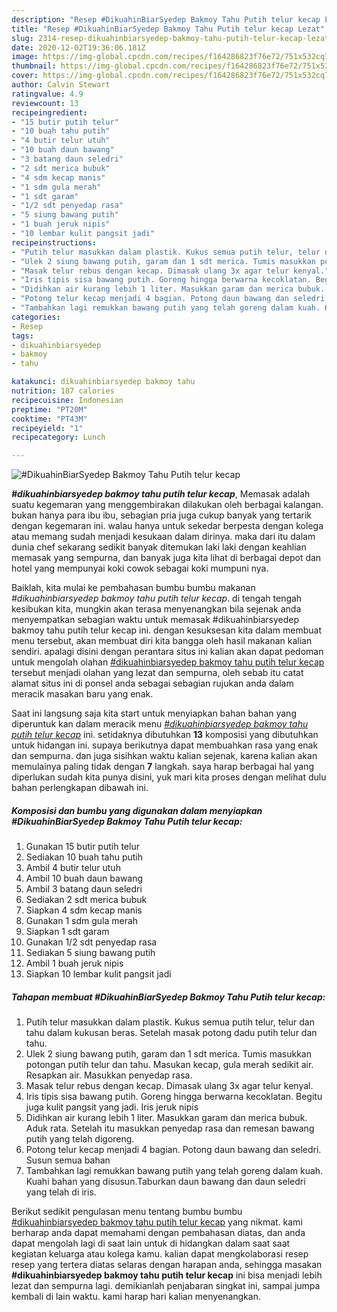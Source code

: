 ```yaml
---
description: "Resep #DikuahinBiarSyedep Bakmoy Tahu Putih telur kecap Lezat"
title: "Resep #DikuahinBiarSyedep Bakmoy Tahu Putih telur kecap Lezat"
slug: 2314-resep-dikuahinbiarsyedep-bakmoy-tahu-putih-telur-kecap-lezat
date: 2020-12-02T19:36:06.181Z
image: https://img-global.cpcdn.com/recipes/f164286823f76e72/751x532cq70/dikuahinbiarsyedep-bakmoy-tahu-putih-telur-kecap-foto-resep-utama.jpg
thumbnail: https://img-global.cpcdn.com/recipes/f164286823f76e72/751x532cq70/dikuahinbiarsyedep-bakmoy-tahu-putih-telur-kecap-foto-resep-utama.jpg
cover: https://img-global.cpcdn.com/recipes/f164286823f76e72/751x532cq70/dikuahinbiarsyedep-bakmoy-tahu-putih-telur-kecap-foto-resep-utama.jpg
author: Calvin Stewart
ratingvalue: 4.9
reviewcount: 13
recipeingredient:
- "15 butir putih telur"
- "10 buah tahu putih"
- "4 butir telur utuh"
- "10 buah daun bawang"
- "3 batang daun seledri"
- "2 sdt merica bubuk"
- "4 sdm kecap manis"
- "1 sdm gula merah"
- "1 sdt garam"
- "1/2 sdt penyedap rasa"
- "5 siung bawang putih"
- "1 buah jeruk nipis"
- "10 lembar kulit pangsit jadi"
recipeinstructions:
- "Putih telur masukkan dalam plastik. Kukus semua putih telur, telur dan tahu dalam kukusan beras. Setelah masak potong dadu putih telur dan tahu."
- "Ulek 2 siung bawang putih, garam dan 1 sdt merica. Tumis masukkan potongan putih telur dan tahu. Masukan kecap, gula merah sedikit air. Resapkan air. Masukkan penyedap rasa."
- "Masak telur rebus dengan kecap. Dimasak ulang 3x agar telur kenyal."
- "Iris tipis sisa bawang putih. Goreng hingga berwarna kecoklatan. Begitu juga kulit pangsit yang jadi. Iris jeruk nipis"
- "Didihkan air kurang lebih 1 liter. Masukkan garam dan merica bubuk. Aduk rata. Setelah itu masukkan penyedap rasa dan remesan bawang putih yang telah digoreng."
- "Potong telur kecap menjadi 4 bagian. Potong daun bawang dan seledri. Susun semua bahan"
- "Tambahkan lagi remukkan bawang putih yang telah goreng dalam kuah. Kuahi bahan yang disusun.Taburkan daun bawang dan daun seledri yang telah di iris."
categories:
- Resep
tags:
- dikuahinbiarsyedep
- bakmoy
- tahu

katakunci: dikuahinbiarsyedep bakmoy tahu 
nutrition: 187 calories
recipecuisine: Indonesian
preptime: "PT20M"
cooktime: "PT43M"
recipeyield: "1"
recipecategory: Lunch

---
```



![#DikuahinBiarSyedep Bakmoy Tahu Putih telur kecap](https://img-global.cpcdn.com/recipes/f164286823f76e72/751x532cq70/dikuahinbiarsyedep-bakmoy-tahu-putih-telur-kecap-foto-resep-utama.jpg)

<b><i>#dikuahinbiarsyedep bakmoy tahu putih telur kecap</i></b>, Memasak adalah suatu kegemaran yang menggembirakan dilakukan oleh berbagai kalangan. bukan hanya para ibu ibu, sebagian pria juga cukup banyak yang tertarik dengan kegemaran ini. walau hanya untuk sekedar berpesta dengan kolega atau memang sudah menjadi kesukaan dalam dirinya. maka dari itu dalam dunia chef sekarang sedikit banyak ditemukan laki laki dengan keahlian memasak yang sempurna, dan banyak juga kita lihat di berbagai depot dan hotel yang mempunyai koki cowok sebagai koki mumpuni nya.

Baiklah, kita mulai ke pembahasan bumbu bumbu makanan <i>#dikuahinbiarsyedep bakmoy tahu putih telur kecap</i>. di tengah tengah kesibukan kita, mungkin akan terasa menyenangkan bila sejenak anda menyempatkan sebagian waktu untuk memasak #dikuahinbiarsyedep bakmoy tahu putih telur kecap ini. dengan kesuksesan kita dalam membuat menu tersebut, akan membuat diri kita bangga oleh hasil makanan kalian sendiri. apalagi disini dengan perantara situs ini kalian akan dapat pedoman untuk mengolah olahan <u>#dikuahinbiarsyedep bakmoy tahu putih telur kecap</u> tersebut menjadi olahan yang lezat dan sempurna, oleh sebab itu catat alamat situs ini di ponsel anda sebagai sebagian rujukan anda dalam meracik masakan baru yang enak.




Saat ini langsung saja kita start untuk menyiapkan bahan bahan yang diperuntuk kan dalam meracik menu <u><i>#dikuahinbiarsyedep bakmoy tahu putih telur kecap</i></u> ini. setidaknya dibutuhkan <b>13</b> komposisi yang dibutuhkan untuk hidangan ini. supaya berikutnya dapat membuahkan rasa yang enak dan sempurna. dan juga sisihkan waktu kalian sejenak, karena kalian akan memulainya paling tidak dengan <b>7</b> langkah. saya harap berbagai hal yang diperlukan sudah kita punya disini, yuk mari kita proses dengan melihat dulu bahan perlengkapan dibawah ini.

<!--inarticleads1-->

##### Komposisi dan bumbu yang digunakan dalam menyiapkan #DikuahinBiarSyedep Bakmoy Tahu Putih telur kecap:

1. Gunakan 15 butir putih telur
1. Sediakan 10 buah tahu putih
1. Ambil 4 butir telur utuh
1. Ambil 10 buah daun bawang
1. Ambil 3 batang daun seledri
1. Sediakan 2 sdt merica bubuk
1. Siapkan 4 sdm kecap manis
1. Gunakan 1 sdm gula merah
1. Siapkan 1 sdt garam
1. Gunakan 1/2 sdt penyedap rasa
1. Sediakan 5 siung bawang putih
1. Ambil 1 buah jeruk nipis
1. Siapkan 10 lembar kulit pangsit jadi




<!--inarticleads2-->

##### Tahapan membuat #DikuahinBiarSyedep Bakmoy Tahu Putih telur kecap:

1. Putih telur masukkan dalam plastik. Kukus semua putih telur, telur dan tahu dalam kukusan beras. Setelah masak potong dadu putih telur dan tahu.
1. Ulek 2 siung bawang putih, garam dan 1 sdt merica. Tumis masukkan potongan putih telur dan tahu. Masukan kecap, gula merah sedikit air. Resapkan air. Masukkan penyedap rasa.
1. Masak telur rebus dengan kecap. Dimasak ulang 3x agar telur kenyal.
1. Iris tipis sisa bawang putih. Goreng hingga berwarna kecoklatan. Begitu juga kulit pangsit yang jadi. Iris jeruk nipis
1. Didihkan air kurang lebih 1 liter. Masukkan garam dan merica bubuk. Aduk rata. Setelah itu masukkan penyedap rasa dan remesan bawang putih yang telah digoreng.
1. Potong telur kecap menjadi 4 bagian. Potong daun bawang dan seledri. Susun semua bahan
1. Tambahkan lagi remukkan bawang putih yang telah goreng dalam kuah. Kuahi bahan yang disusun.Taburkan daun bawang dan daun seledri yang telah di iris.




Berikut sedikit pengulasan menu tentang bumbu bumbu <u>#dikuahinbiarsyedep bakmoy tahu putih telur kecap</u> yang nikmat. kami berharap anda dapat memahami dengan pembahasan diatas, dan anda dapat mengolah lagi di saat lain untuk di hidangkan dalam saat saat kegiatan keluarga atau kolega kamu. kalian dapat mengkolaborasi resep resep yang tertera diatas selaras dengan harapan anda, sehingga masakan <b>#dikuahinbiarsyedep bakmoy tahu putih telur kecap</b> ini bisa menjadi lebih lezat dan sempurna lagi. demikianlah penjabaran singkat ini, sampai jumpa kembali di lain waktu. kami harap hari kalian menyenangkan.
